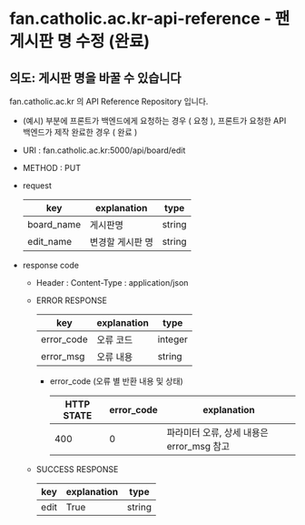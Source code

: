 # fan.catholic.ac.kr-api-reference - 팬 게시판 명 수정 (완료)
## 의도: 게시판 명을 바꿀 수 있습니다

fan.catholic.ac.kr 의 API Reference Repository 입니다.

- (예시) 부분에 프론트가 백엔드에게 요청하는 경우 ( 요청 ), 프론트가 요청한 API 백엔드가 제작 완료한 경우 ( 완료 )
- URI : fan.catholic.ac.kr:5000/api/board/edit
- METHOD : PUT

- request

    | key | explanation | type |
    |--- |--- |--- |
    | board_name | 게시판명 | string |
    | edit_name | 변경할 게시판 명 | string |

- response code
    - Header :
        Content-Type : application/json
    - ERROR RESPONSE
    
        |    key   | explanation |   type  |
        | -------- | ----------- |-------- |
        |error_code| 오류 코드     | integer | 
        |error_msg | 오류 내용  | string  |
        
        - error_code (오류 별 반환 내용 및 상태)
        
            | HTTP STATE | error_code | explanation |
            |----------- | ---------- | ----------- |
            | 400 |0| 파라미터 오류, 상세 내용은 error_msg 참고 |
   
    - SUCCESS RESPONSE
    
        | key | explanation | type |
        |--- |--- |--- |
        | edit | True | string |
        

